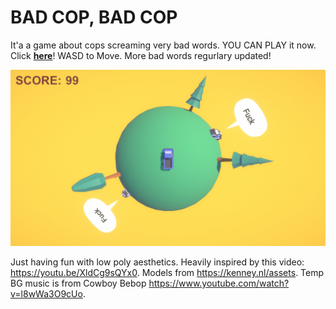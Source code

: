 # BAD COP, BAD COP 
It'a a game about cops screaming very bad words. YOU CAN PLAY it now. Click [**here**](https://erizzoalbuquerque.github.io/CarsOverPlanet/Docs/Game/index.html)!
WASD to Move. More bad words regurlary updated!

![Cover](/Docs/Images/cover.png)

Just having fun with low poly aesthetics. Heavily inspired by this video: https://youtu.be/XldCg9sQYx0. Models from https://kenney.nl/assets. Temp BG music is from Cowboy Bebop https://www.youtube.com/watch?v=l8wWa3O9cUo.
